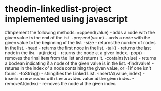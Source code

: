 # theodin-linkedlist-project implemented using javascript
#Implement the following methods:
=append(value) - adds a node with the given value to the end of the list.
-prepend(value) - adds a node with the given value to the beginning of the list.
-size - returns the number of nodes in the list.
-head - returns the first node in the list.
-tail() - returns the last node in the list.
-at(index) - returns the node at a given index.
-pop() - removes the final item from the list and returns it.
-contains(value) - returns a boolean indicating if a node of the given value is in the list.
-find(value) - returns in the index of a node containing the given value, or -1 if one isn't found.
-toString() - stringifies the Linked List.
-insertAt(value, index) - inserts a new nodes with the provided value at the given index.
-removeAt(index) - removes the node at the given index.
